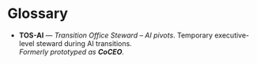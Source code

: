 # Glossary

- **TOS-AI** — *Transition Office Steward – AI pivots*. Temporary executive-level steward during AI transitions.  
  _Formerly prototyped as **CoCEO**._
